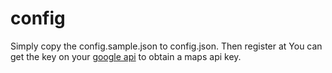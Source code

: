 # config

Simply copy the config.sample.json to config.json. Then register at You can get the key on your [google api](https://developers.google.com/maps/documentation/javascript/get-api-key) to obtain a maps api key.

<!-- start generated readme -->

<!-- end generated readme -->